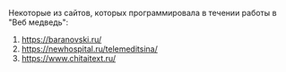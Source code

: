 Некоторые из сайтов, которых программировала в течении работы в "Веб медведь":
1) https://baranovski.ru/
2) https://newhospital.ru/telemeditsina/
3) https://www.chitaitext.ru/
